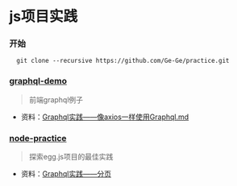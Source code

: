 # js项目实践 

### 开始
```
  git clone --recursive https://github.com/Ge-Ge/practice.git
```
### [graphql-demo](https://github.com/Ge-Ge/graphql-demo) 
> 前端graphql例子 
- 资料：[Graphql实践——像axios一样使用Graphql.md](https://github.com/Ge-Ge/blog/blob/dev/graphql/Graphql%E5%AE%9E%E8%B7%B5%E2%80%94%E2%80%94%E5%83%8Faxios%E4%B8%80%E6%A0%B7%E4%BD%BF%E7%94%A8Graphql.md) 
### [node-practice](https://github.com/Ge-Ge/node-practice) 
> 探索egg.js项目的最佳实践 
- 资料：[Graphql实践——分页](https://github.com/Ge-Ge/blog/graphql/Graphql实践——分页与缓存.md)
